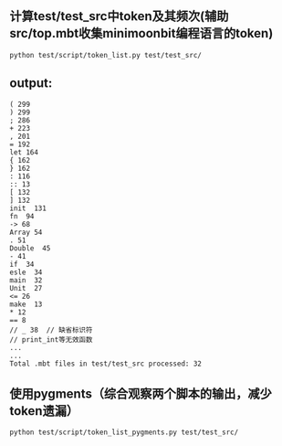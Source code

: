 ## 计算test/test_src中token及其频次(辅助src/top.mbt收集minimoonbit编程语言的token)
`python test/script/token_list.py test/test_src/`
## output:
    ( 299
    ) 299
    ; 286
    + 223
    , 201
    = 192
    let 164
    { 162
    } 162
    : 116
    :: 13
    [ 132
    ] 132
    init  131
    fn  94
    -> 68
    Array 54
    . 51
    Double  45
    - 41
    if  34
    esle  34
    main  32
    Unit  27
    <= 26
    make  13
    * 12
    == 8
    // _ 38  // 缺省标识符
    // print_int等无效函数
    ...
    ...
    Total .mbt files in test/test_src processed: 32

## 使用pygments（综合观察两个脚本的输出，减少token遗漏）
`python test/script/token_list_pygments.py test/test_src/`  
